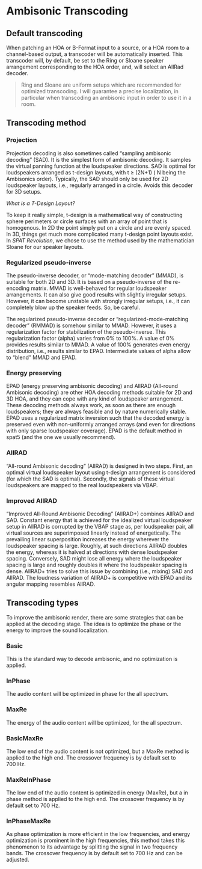# Ambisonic Transcoding

## Default transcoding
When patching an HOA or B-Format input to a source, or a HOA room to a channel-based output, a transcoder will be automatically inserted. This transcoder will, by default, be set to the Ring or Sloane speaker arrangement corresponding to the HOA order, and, will select an AllRad decoder.

> Ring and Sloane are uniform setups which are recommended for optimized transcoding. I will guarantee a precise localization, in particular when transcoding an ambisonic input in order to use it in a room.

## Transcoding method

### Projection

Projection decoding is also sometimes called “sampling ambisonic decoding” (SAD).
It is the simplest form of ambisonic decoding.
It samples the virtual panning function at the loudspeaker directions.
SAD is optimal for loudspeakers arranged as t-design layouts, with t ≥ (2N+1) ( N being the Ambisonics order).
Typically, the SAD should only be used for 2D loudspeaker layouts, i.e., regularly arranged in a circle. Avoids this decoder for 3D setups.

*What is a T-Design Layout?*

To keep it really simple, t-design is a mathematical way of constructing sphere perimeters or circle surfaces with an array of point that is homogenous. In 2D the point simply put on a circle and are evenly spaced. In 3D, things get much more complicated many t-design point layouts exist.
In _SPAT Revolution_, we chose to use the method used by the mathematician Sloane for our speaker layouts.

### Regularized pseudo-inverse

The pseudo-inverse decoder, or “mode-matching decoder” (MMAD), is suitable for both 2D and 3D.
It is based on a pseudo-inverse of the re-encoding matrix.
MMAD is well-behaved for regular loudspeaker arrangements.
It can also give good results with slightly irregular setups.
However, it can become unstable with strongly irregular setups, i.e.,
it can completely blow up the speaker feeds.
So, be careful.

<!--With the “/info” message, you obtain the conditioning number of MMAD.
This number gives you an estimate of how well balanced the system is.
A conditioning number close to 0 dB is excellent.
Values less than 10 dB are usually quite acceptable.
With values higher than 20 dB, the decoding can become problematic (or dangerous).-->

The regularized pseudo-inverse decoder or “regularized-mode-matching decoder” (RMMAD) is somehow similar to MMAD. However, it uses a regularization factor for stabilization of the pseudo-inverse.
This regularization factor (alpha) varies from 0% to 100%.
A value of 0% provides results similar to MMAD.
A value of 100% generates even energy distribution, i.e., results similar to EPAD.
Intermediate values of alpha allow to “blend” MMAD and EPAD.

### Energy preserving

EPAD (energy preserving ambisonic decoding) and AllRAD (All-round Ambisonic decoding) are other HOA decoding methods suitable for 2D and 3D HOA, and they can cope with any kind of loudspeaker arrangement.
These decoding methods always work, as soon as there are enough loudspeakers; they are always feasible and by nature numerically stable.
EPAD uses a regularized matrix inversion such that the decoded energy is preserved even with non-uniformly arranged arrays (and even for directions with only sparse loudspeaker coverage).
EPAD is the default method in spat5 (and the one we usually recommend).

### AllRAD

“All-round Ambisonic decoding” (AllRAD) is designed in two steps. First, an optimal virtual loudspeaker layout using t-design arrangement is considered (for which the SAD is optimal). Secondly, the signals of these virtual loudspeakers are mapped to the real loudspeakers via VBAP.

### Improved AllRAD

“Improved All-Round Ambisonic Decoding” (AllRAD+) combines AllRAD and SAD.
Constant energy that is achieved for the idealized virtual loudspeaker setup in AllRAD is corrupted by the VBAP stage as, per loudspeaker pair, all virtual sources are superimposed linearly instead of energetically.
The prevailing linear superposition increases the energy wherever the loudspeaker spacing is large.
Roughly, at such directions AllRAD doubles the energy, whereas it is halved at directions with dense loudspeaker spacing.
Conversely, SAD might lose all energy where the loudspeaker spacing is large and roughly doubles it where the loudspeaker spacing is dense.
AllRAD+ tries to solve this issue by combining (i.e., mixing) SAD and AllRAD.
The loudness variation of AllRAD+ is competitive with EPAD and its angular mapping resembles AllRAD.

## Transcoding types

To improve the ambisonic render, there are some strategies that can be applied at the decoding stage. The idea is to optimize the phase or the energy to improve the sound localization.

### Basic

This is the standard way to decode ambisonic, and no optimization is applied.

### InPhase

The audio content will be optimized in phase for the all spectrum.

### MaxRe

The energy of the audio content will be optimized, for the all spectrum. 

### BasicMaxRe

The low end of the audio content is not optimized, but a MaxRe method is applied to the high end. The crossover frequency is by default set to 700 Hz.

### MaxReInPhase

The low end of the audio content is optimized in energy (MaxRe), but a in phase method is applied to the high end. The crossover frequency is by default set to 700 Hz.

### InPhaseMaxRe

As phase optimization is more efficient in the low frequencies, and energy optimization is prominent in the high frequencies, this method takes this phenomenon to its advantage by splitting the signal in two frequency bands. The crossover frequency is by default set to 700 Hz and can be adjusted.
